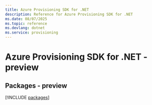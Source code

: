 ```yaml
---
title: Azure Provisioning SDK for .NET
description: Reference for Azure Provisioning SDK for .NET
ms.date: 08/07/2025
ms.topic: reference
ms.devlang: dotnet
ms.service: provisioning
---
```

# Azure Provisioning SDK for .NET - preview
## Packages - preview
[!INCLUDE [packages](provisioning-index.md)]